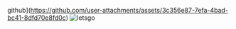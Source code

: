 
github](https://github.com/user-attachments/assets/3c356e87-7efa-4bad-bc41-8dfd70e8fd0c)
![letsgo](https://github.com/user-attachments/assets/a237a60d-2c7d-495f-a7a2-8c783640eb88)
